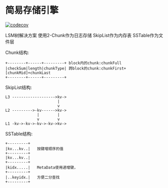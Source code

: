 # 简易存储引擎

[![codecov](https://codecov.io/gh/InsZVA/saver/branch/master/graph/badge.svg)](https://codecov.io/gh/InsZVA/saver)

LSM树解决方案
使用2-Chunk作为日志存储
SkipList作为内存表
SSTable作为文件层

Chunk结构:
```
+--------+------+---------+ block内的chunk:chunkFull
|checkSum|length|chunkType| 跨block的chunk:chunkFirst+[chunkMid]+chunkLast
+--------+------+---------+
```

SkipList结构:
```
L3 ------------------->kv->
                       |
                       v
L2 --------->-kv------>kv->
              |        |
              v        v
L1 -kv->-kv->-kv->-kv->kv->
```

SSTable结构:
```
+---------+
|kv...kv..|   按键增顺序的值
+---------+
|kv...kv..|
+---------+
|kidx.....|   MetaData使用递增键，
+---------+
|..keyidx.|   方便二分查找
+---------+
```